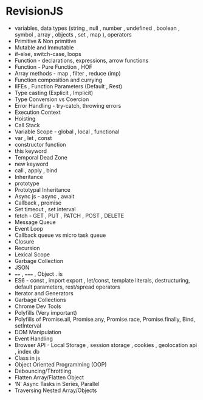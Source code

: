 # RevisionJS

- variables, data types (string , null , number , undefined , boolean , symbol , array , objects , set , map ), operators
- Primitive & Non primitive
- Mutable and Immutable
- if-else, switch-case, loops
- Function - declarations, expressions, arrow functions
- Function - Pure Function , HOF
- Array methods - map , filter , reduce (imp)
- Function composition and currying
- IIFEs , Function Parameters (Default , Rest)
- Type casting (Explicit , Implicit)
- Type Conversion vs Coercion
- Error Handling - try-catch, throwing errors
- Execution Context
- Hoisting
- Call Stack
- Variable Scope - global , local , functional
- var , let , const
- constructor function
- this keyword
- Temporal Dead Zone
- new keyword
- call , apply , bind
- Inheritance
- prototype
- Prototypal Inheritance
- Async js - async , await
- Callback , promise
- Set timeout , set interval
- fetch - GET , PUT , PATCH , POST , DELETE
- Message Queue
- Event Loop
- Callback queue vs micro task queue
- Closure
- Recursion
- Lexical Scope
- Garbage Collection
- JSON
- `==`  , `===`  , Object . is
- ES6 - const , import export , let/const, template literals, destructuring, default parameters, rest/spread operators
- Iterator and Generators
- Garbage Collections
- Chrome Dev Tools
- Polyfills (Very important)
- Polyfills of Promise.all, Promise.any, Promise.race, Promise.finally, Bind, setInterval
- DOM Manipulation
- Event Handling
- Browser API - Local Storage , session storage , cookies , geolocation api , index db
- Class in js
- Object Oriented Programming (OOP)
- Debouncing/Throttling
- Flatten Array/Flatten Object
- ‘N’ Async Tasks in Series, Parallel
- Traversing Nested Array/Objects
